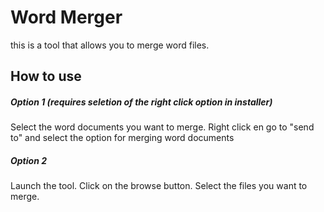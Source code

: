 # Word Merger
this is a tool that allows you to merge word files.

## How to use
##### Option 1 (requires seletion of the right click option in installer)
Select the word documents you want to merge.
Right click en go to "send to" and select the option for merging word documents

##### Option 2
Launch the tool.
Click on the browse button.
Select the files you want to merge.
